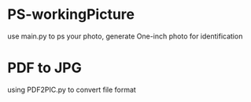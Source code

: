 # PS-workingPicture
use main.py to ps your photo, generate One-inch photo for identification
# PDF to JPG 
using PDF2PIC.py to convert file format
